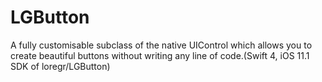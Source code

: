 # LGButton
A fully customisable subclass of the native UIControl which allows you to create beautiful buttons without writing any line of code.(Swift 4, iOS 11.1 SDK of loregr/LGButton)

